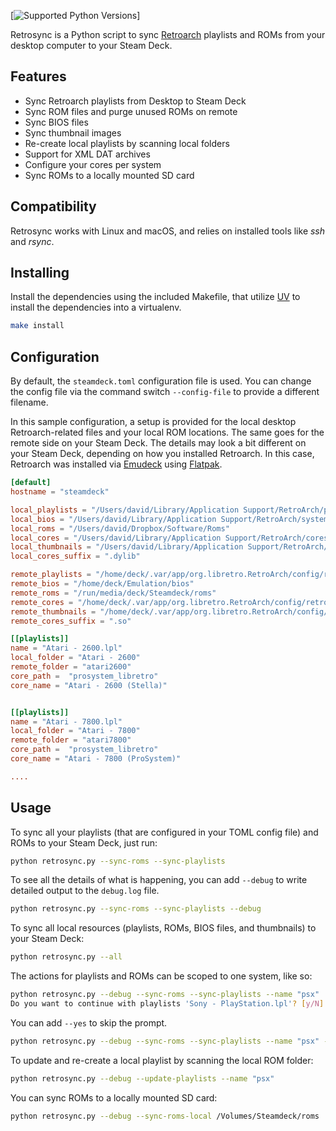 [![Supported Python Versions](https://img.shields.io/pypi/pyversions/rich/13.2.0)]

Retrosync is a Python script to sync [Retroarch](https://retroarch.com) playlists and ROMs from your desktop computer to your Steam Deck.


## Features
- Sync Retroarch playlists from Desktop to Steam Deck
- Sync ROM files and purge unused ROMs on remote
- Sync BIOS files
- Sync thumbnail images
- Re-create local playlists by scanning local folders
- Support for XML DAT archives
- Configure your cores per system
- Sync ROMs to a locally mounted SD card

## Compatibility

Retrosync works with Linux and macOS, and relies on installed tools like _ssh_ and _rsync_.

## Installing

Install the dependencies using the included Makefile, that utilize [UV](https://github.com/astral-sh/uv) to install the dependencies into a virtualenv.

```sh
make install
```

## Configuration

By default, the `steamdeck.toml` configuration file is used. You can change the config file via the command switch `--config-file` to provide a different filename.

In this sample configuration, a setup is provided for the local desktop Retroarch-related files and your local ROM locations. The same goes for the remote side on your Steam Deck. The details may look a bit different on your Steam Deck, depending on how you installed Retroarch. In this case, Retroarch was installed via [Emudeck](https://www.emudeck.com/) using [Flatpak](https://flatpak.org/).


```toml
[default]
hostname = "steamdeck"

local_playlists = "/Users/david/Library/Application Support/RetroArch/playlists"
local_bios = "/Users/david/Library/Application Support/RetroArch/system"
local_roms = "/Users/david/Dropbox/Software/Roms"
local_cores = "/Users/david/Library/Application Support/RetroArch/cores"
local_thumbnails = "/Users/david/Library/Application Support/RetroArch/thumbnails"
local_cores_suffix = ".dylib"

remote_playlists = "/home/deck/.var/app/org.libretro.RetroArch/config/retroarch/playlists"
remote_bios = "/home/deck/Emulation/bios"
remote_roms = "/run/media/deck/Steamdeck/roms"
remote_cores = "/home/deck/.var/app/org.libretro.RetroArch/config/retroarch/cores"
remote_thumbnails = "/home/deck/.var/app/org.libretro.RetroArch/config/retroarch/thumbnails"
remote_cores_suffix = ".so"

[[playlists]]
name = "Atari - 2600.lpl"
local_folder = "Atari - 2600"
remote_folder = "atari2600"
core_path =  "prosystem_libretro"
core_name = "Atari - 2600 (Stella)"


[[playlists]]
name = "Atari - 7800.lpl"
local_folder = "Atari - 7800"
remote_folder = "atari7800"
core_path =  "prosystem_libretro"
core_name = "Atari - 7800 (ProSystem)"

....
```

## Usage

To sync all your playlists (that are configured in your TOML config file) and ROMs to your Steam Deck, just run:

```sh
python retrosync.py --sync-roms --sync-playlists
```

To see all the details of what is happening, you can add `--debug` to write detailed output to the `debug.log` file.

```sh
python retrosync.py --sync-roms --sync-playlists --debug
```

To sync all local resources (playlists, ROMs, BIOS files, and thumbnails) to your Steam Deck:

```sh
python retrosync.py --all
```

The actions for playlists and ROMs can be scoped to one system, like so:

```sh
python retrosync.py --debug --sync-roms --sync-playlists --name "psx"
Do you want to continue with playlists 'Sony - PlayStation.lpl'? [y/N]:
```

You can add `--yes` to skip the prompt.

```sh
python retrosync.py --debug --sync-roms --sync-playlists --name "psx" --yes
```

To update and re-create a local playlist by scanning the local ROM folder:

```sh
python retrosync.py --debug --update-playlists --name "psx"
```

You can sync ROMs to a locally mounted SD card:

```sh
python retrosync.py --debug --sync-roms-local /Volumes/Steamdeck/roms
```

